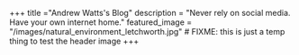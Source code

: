 +++
title ="Andrew Watts's Blog"
description = "Never rely on social media. Have your own internet home."
featured_image = "/images/natural_environment_letchworth.jpg" # FIXME: this is just a temp thing to test the header image
+++
